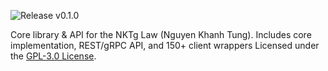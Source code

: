 ![Release v0.1.0](https://img.shields.io/github/v/release/NKTgLaw/nktg-law-library?label=Release)

Core library &amp; API for the NKTg Law (Nguyen Khanh Tung). Includes core implementation, REST/gRPC API, and 150+ client wrappers
Licensed under the [GPL-3.0 License](LICENSE).
